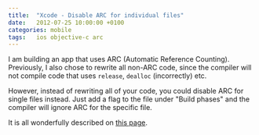 ```yaml
---
title:  "Xcode - Disable ARC for individual files"
date: 	2012-07-25 10:00:00 +0100
categories: mobile
tags: 	ios objective-c arc
---
```



I am building an app that uses ARC (Automatic Reference Counting). Previously, I
also chose to rewrite all non-ARC code, since the compiler will not compile code
that uses `release`, `dealloc` (incorrectly) etc.

However, instead of rewriting all of your code, you could disable ARC for single
files instead. Just add a flag to the file under "Build phases" and the compiler
will ignore ARC for the specific file.

It is all wonderfully described on [this page](http://stackoverflow.com/questions/6646052/how-can-i-disable-arc-for-a-single-file-in-a-project).